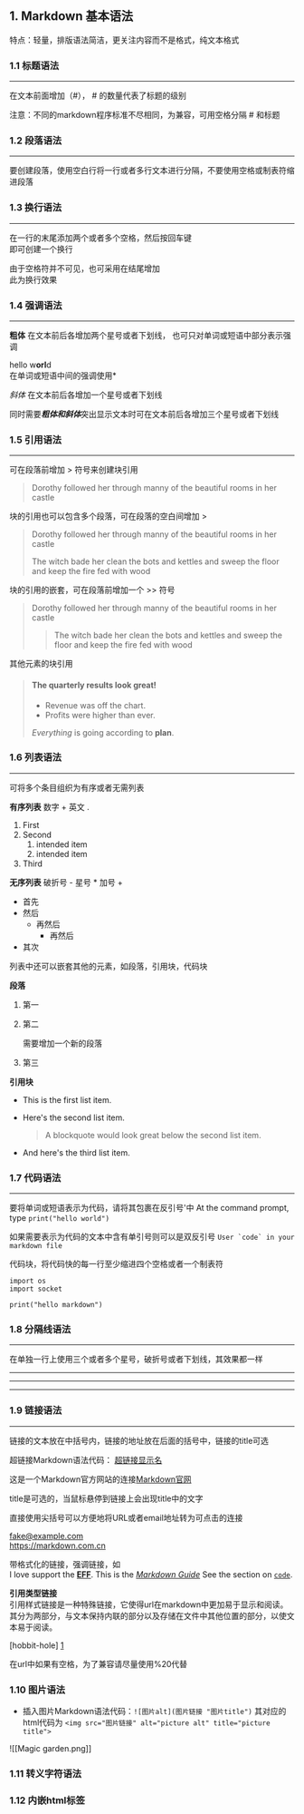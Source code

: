 ## 1. Markdown 基本语法

特点：轻量，排版语法简洁，更关注内容而不是格式，纯文本格式

### 1.1 标题语法
---

在文本前面增加（#）， # 的数量代表了标题的级别

注意：不同的markdown程序标准不尽相同，为兼容，可用空格分隔 # 和标题

### 1.2 段落语法
---

要创建段落，使用空白行将一行或者多行文本进行分隔，不要使用空格或制表符缩进段落

### 1.3 换行语法
---

在一行的末尾添加两个或者多个空格，然后按回车键  
即可创建一个换行

由于空格符并不可见，也可采用在结尾增加<br>
此为换行效果

### 1.4 强调语法
---

__粗体__ 在文本前后各增加两个星号或者下划线， 也可只对单词或短语中部分表示强调  

hello w**orl**d  
在单词或短语中间的强调使用*

_斜体_ 在文本前后各增加一个星号或者下划线

同时需要***粗体和斜体***突出显示文本时可在文本前后各增加三个星号或者下划线


### 1.5 引用语法
---

可在段落前增加 > 符号来创建块引用
> Dorothy followed her through manny of the beautiful rooms in her castle

块的引用也可以包含多个段落，可在段落的空白间增加 >
> Dorothy followed her through manny of the beautiful rooms in her castle
>
> The witch bade her clean the bots and kettles and sweep the floor and keep the fire fed with wood

块的引用的嵌套，可在段落前增加一个 >> 符号
> Dorothy followed her through manny of the beautiful rooms in her castle
>
>> The witch bade her clean the bots and kettles and sweep the floor and keep the fire fed with wood

其他元素的块引用
> #### The quarterly results look great!
>
> - Revenue was off the chart.
> - Profits were higher than ever.
>
>  *Everything* is going according to **plan**.

### 1.6 列表语法
---

可将多个条目组织为有序或者无需列表

**有序列表**
数字 + 英文 .

1. First
2. Second
   1. intended item
   2. intended item
3. Third

**无序列表**
破折号 - 星号 * 加号 + 

* 首先
* 然后
  * 再然后
    * 再然后
* 其次

列表中还可以嵌套其他的元素，如段落，引用块，代码块  

**段落**
1.   第一
2.   第二
   
     需要增加一个新的段落

3.   第三

**引用块**
*   This is the first list item.
*   Here's the second list item.

    > A blockquote would look great below the second list item.

*   And here's the third list item.

### 1.7 代码语法
---

要将单词或短语表示为代码，请将其包裹在反引号'中
At the command prompt, type `print("hello world")`

如果需要表示为代码的文本中含有单引号则可以是双反引号
``User `code` in your markdown file ``

代码块，将代码快的每一行至少缩进四个空格或者一个制表符  

    import os
    import socket

    print("hello markdown")


### 1.8 分隔线语法
---

在单独一行上使用三个或者多个星号，破折号或者下划线，其效果都一样  

***
---
___


### 1.9 链接语法
---

链接的文本放在中括号内，链接的地址放在后面的括号中，链接的title可选

超链接Markdown语法代码： [超链接显示名](超链接地址 "超链接title")

这是一个Markdown官方网站的连接[Markdown官网](https://markdown.com.cn "最好的markdown学习网站")

title是可选的，当鼠标悬停到链接上会出现title中的文字

直接使用尖括号可以方便地将URL或者email地址转为可点击的连接  

<fake@example.com>  
<https://markdown.com.cn>

带格式化的链接，强调链接，如  
I love support the **[EFF](https://eff.org)**.
This is the *[Markdown Guide](https://www.markdownguid.org)*
See the section on [`code`](#code).

**引用类型链接**  
引用样式链接是一种特殊链接，它使得url在markdown中更加易于显示和阅读。其分为两部分，与文本保持内联的部分以及存储在文件中其他位置的部分，以使文本易于阅读。

[hobbit-hole] [1]

[1]: https://en.wikipedia.org#wiki

在url中如果有空格，为了兼容请尽量使用%20代替

### 1.10 图片语法

-  插入图片Markdown语法代码：`![图片alt](图片链接 "图片title")`
	其对应的html代码为
	`<img src="图片链接" alt="picture alt" title="picture title">`
	
![[Magic garden.png]]


### 1.11 转义字符语法

### 1.12 内嵌html标签

